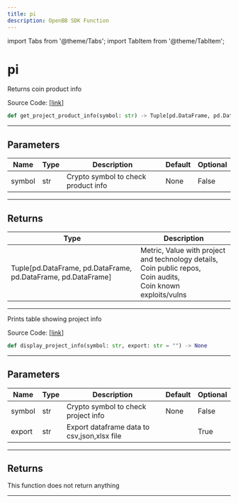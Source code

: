 ```yaml
---
title: pi
description: OpenBB SDK Function
---
```


import Tabs from '@theme/Tabs';
import TabItem from '@theme/TabItem';

# pi

<Tabs>
<TabItem value="model" label="Model" default>

Returns coin product info

Source Code: [[link](https://github.com/OpenBB-finance/OpenBBTerminal/tree/main/openbb_terminal/cryptocurrency/due_diligence/messari_model.py#L353)]

```python
def get_project_product_info(symbol: str) -> Tuple[pd.DataFrame, pd.DataFrame, pd.DataFrame, pd.DataFrame]
```
---
## Parameters

| Name | Type | Description | Default | Optional |
| ---- | ---- | ----------- | ------- | -------- |
| symbol | str | Crypto symbol to check product info | None | False |

---
## Returns

| Type | Description |
| ---- | ----------- |
| Tuple[pd.DataFrame, pd.DataFrame, pd.DataFrame, pd.DataFrame] | Metric, Value with project and technology details,<br/>Coin public repos,<br/>Coin audits,<br/>Coin known exploits/vulns |

---


</TabItem>
<TabItem value="view" label="View">

Prints table showing project info

Source Code: [[link](https://github.com/OpenBB-finance/OpenBBTerminal/tree/main/openbb_terminal/cryptocurrency/due_diligence/messari_view.py#L470)]

```python
def display_project_info(symbol: str, export: str = "") -> None
```
---
## Parameters

| Name | Type | Description | Default | Optional |
| ---- | ---- | ----------- | ------- | -------- |
| symbol | str | Crypto symbol to check project info | None | False |
| export | str | Export dataframe data to csv,json,xlsx file |  | True |

---
## Returns

This function does not return anything

---


</TabItem>
</Tabs>